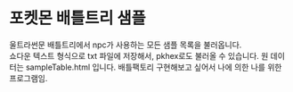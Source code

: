 # 포켓몬 배틀트리 샘플

울트라썬문 배틀트리에서 npc가 사용하는 모든 샘플 목록을 불러옵니다.  
쇼다운 텍스트 형식으로 txt 파일에 저장해서, pkhex로도 불러올 수 있습니다. 
원 데이터는 sampleTable.html 입니다.
배틀팩토리 구현해보고 싶어서 나에 의한 나를 위한 프로그램임.
